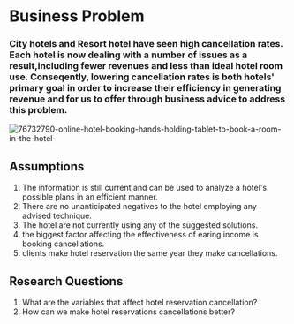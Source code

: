 # Business Problem
### City hotels and Resort hotel have seen high cancellation rates. Each hotel is now dealing with a number of issues as a result,including fewer revenues and less than ideal hotel room use. Conseqently, lowering cancellation rates is both hotels' primary goal in order to increase their efficiency in generating revenue and for us to offer through business advice to address this problem.
![76732790-online-hotel-booking-hands-holding-tablet-to-book-a-room-in-the-hotel-](https://github.com/Marwaaah/Hotel-booking/assets/68570897/77786ebd-9e32-4c4f-bff1-010309199e9e)
## Assumptions 
1. The information is still current and can be used to analyze a hotel's possible plans in an efficient manner.
2. There are no unanticipated negatives to the hotel employing any advised technique.
3. The hotel are not currently using any of the suggested solutions.
4. the biggest factor affecting the effectiveness of earing income is booking cancellations.
5. clients make hotel reservation the same year they make cancellations.


## Research Questions
1. What are the variables that affect hotel reservation cancellation?
2. How can we make hotel reservations cancellations better?
   
